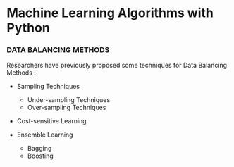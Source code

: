 # Machine Learning Algorithms with Python

### DATA BALANCING METHODS

Researchers have previously proposed some techniques for Data Balancing Methods :

- Sampling Techniques
  - Under-sampling Techniques
  - Over-sampling Techniques
 
- Cost-sensitive Learning

- Ensemble Learning
  - Bagging
  - Boosting

